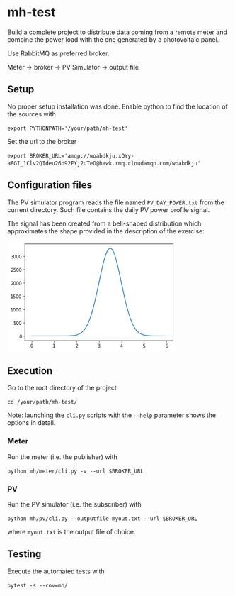# mh-test

Build a complete project to distribute data coming from a remote meter and combine the power load with the one generated by a photovoltaic panel.

Use RabbitMQ as preferred broker.

Meter -> broker -> PV Simulator -> output file

## Setup

No proper setup installation was done.
Enable python to find the location of the sources with

`export PYTHONPATH='/your/path/mh-test'`

Set the url to the broker

`export BROKER_URL='amqp://woabdkju:xOYy-a8GI_1Clv2QIdeu26b92FYj2uTeO@hawk.rmq.cloudamqp.com/woabdkju'`

## Configuration files

The PV simulator program reads the file named `PV_DAY_POWER.txt` from the current directory.
Such file contains the daily PV power profile signal.

The signal has been created from a bell-shaped distribution which approximates the shape provided in the description of the exercise:

![alt text](doc/Daily_PV_power_profile.png)

## Execution

Go to the root directory of the project

`cd /your/path/mh-test/`

Note: launching the `cli.py` scripts with the `--help` parameter shows the options in detail.

### Meter

Run the meter (i.e. the publisher) with

`python mh/meter/cli.py -v --url $BROKER_URL`

### PV

Run the PV simulator (i.e. the subscriber) with

`python mh/pv/cli.py --outputfile myout.txt --url $BROKER_URL`

where `myout.txt` is the output file of choice.

## Testing

Execute the automated tests with

`pytest -s --cov=mh/`
